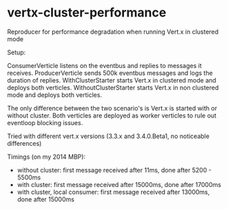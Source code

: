 # vertx-cluster-performance
Reproducer for performance degradation when running Vert.x in clustered mode

Setup:  
  
ConsumerVerticle listens on the eventbus and replies to messages it receives.
ProducerVerticle sends 500k eventbus messages and logs the duration of replies.
WithClusterStarter starts Vert.x in clustered mode and deploys both verticles.
WithoutClusterStarter starts Vert.x in non clustered mode and deploys both verticles.  
  
The only difference between the two scenario's is Vert.x is started with or without cluster.
Both verticles are deployed as worker verticles to rule out eventloop blocking issues.  

Tried with different vert.x versions (3.3.x and 3.4.0.Beta1, no noticeable differences)  
  
Timings (on my 2014 MBP):  
- without cluster: first message received after 11ms, done after 5200 - 5500ms  
- with cluster: first message received after 15000ms, done after 17000ms  
- with cluster, local consumer: first message received after 13000ms, done after 15000ms  